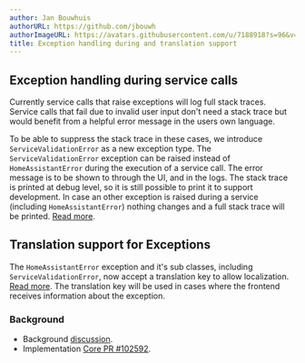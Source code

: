 ```yaml
---
author: Jan Bouwhuis
authorURL: https://github.com/jbouwh
authorImageURL: https://avatars.githubusercontent.com/u/7188918?s=96&v=4
title: Exception handling during and translation support
---
```


## Exception handling during service calls

Currently service calls that raise exceptions will log full stack traces. Service calls that fail due to invalid user input don't need a stack trace but would benefit from a helpful error message in the users own language.

To be able to suppress the stack trace in these cases, we introduce `ServiceValidationError` as a new exception type. The `ServiceValidationError` exception can be raised instead of `HomeAssistantError` during the execution of a service call. The error message is to be shown to through the UI, and in the logs. The stack trace is printed at debug level, so it is still possible to print it to support development. In case an other exception is raised during a service (including  `HomeAssistantError`) nothing changes and a full stack trace will be printed. [Read more](/docs/core/platform/handling_exceptions).

## Translation support for Exceptions

The `HomeAssistantError` exception and it's sub classes, including `ServiceValidationError`, now accept a translation key to allow localization. [Read more](/docs/internationalization/core/#exceptions). The translation key will be used in cases where the frontend receives information about the exception.

### Background

- Background [discussion](https://github.com/home-assistant/architecture/discussions/992).
- Implementation [Core PR #102592](https://github.com/home-assistant/core/pull/102592).
